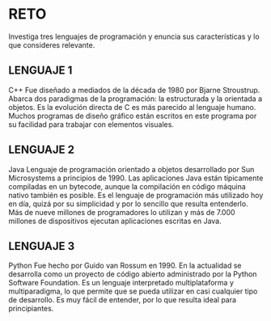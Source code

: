# RETO
Investiga tres lenguajes de programación y enuncia sus características y lo que consideres relevante.

## LENGUAJE 1
C++
Fue diseñado a mediados de la década de 1980 por Bjarne Stroustrup. Abarca dos paradigmas de la programación: la estructurada y la orientada a objetos.
Es la evolución directa de C es más parecido al lenguaje humano. Muchos programas de diseño gráfico están escritos en este programa por su facilidad para trabajar con elementos visuales.
## LENGUAJE 2
Java
Lenguaje de programación orientado a objetos desarrollado por Sun Microsystems a principios de 1990. Las aplicaciones Java están típicamente compiladas en un bytecode, aunque la compilación en código máquina nativo también es posible.
Es el lenguaje de programación más utilizado hoy en día, quizá por su simplicidad y por lo sencillo que resulta entenderlo. Más de nueve millones de programadores lo utilizan y más de 7.000 millones de dispositivos ejecutan aplicaciones escritas en Java.

## LENGUAJE 3
Python
Fue hecho por Guido van Rossum en 1990. En la actualidad se desarrolla como un proyecto de código abierto administrado por la Python Software Foundation. 
Es un lenguaje interpretado multiplataforma y multiparadigma, lo que permite que se pueda utilizar en casi cualquier tipo de desarrollo. Es muy fácil de entender, por lo que resulta ideal para principiantes.
